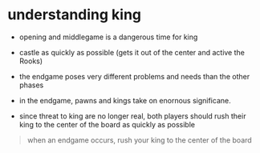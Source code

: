 # understanding king

- opening and middlegame is a dangerous time for king

- castle as quickly as possible (gets it out of the center and active the Rooks)

- the endgame poses very different problems and needs than the other phases

- in the endgame, pawns and kings take on enornous significane.

- since threat to king are no longer real, both players should rush their king
  to the center of the board as quickly as possible

> when an endgame occurs, rush your king to the center of the board
